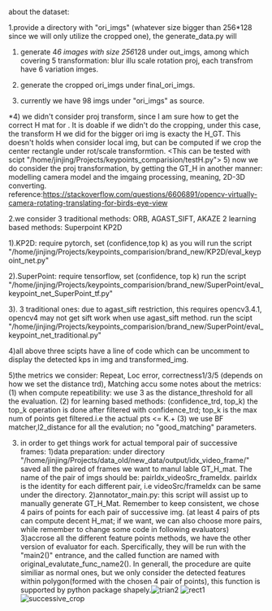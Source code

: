 about the dataset:

1.provide a directory with "ori_imgs" (whatever size bigger than 256*128 since we will only utilize the cropped one), the generate_data.py will 
1) generate 4*6 images with size 256*128 under out_imgs,
among which covering 5 transformation: blur illu scale rotation proj, each transfrom have 6 variation imges.

2) generate the cropped ori_imgs under final_ori_imgs.

3) currently we have 98 imgs under "ori_imgs" as source.

*4) we didn't consider proj transform, since I am sure how to get the correct H mat for <cropped rectangle>. It is doable if we didn't do the cropping, under this case, the transform H we did for the bigger ori img is exacty the H_GT. This doesn't holds when consider local img, but can be computed if we crop the center rectangle under rot/scale transformtion.  <This can be tested with scipt "/home/jinjing/Projects/keypoints_comparision/testH.py">
5) now we do consider the proj transformation, by getting the GT_H in another manner: modelling camera model and the imgaing processing, meaning, 2D-3D converting. reference:https://stackoverflow.com/questions/6606891/opencv-virtually-camera-rotating-translating-for-birds-eye-view


2.we consider 3 traditional methods: ORB, AGAST_SIFT, AKAZE      2 learning based methods: Superpoint KP2D

1).KP2D: require pytorch, set (confidence,top k) as you will
run the script "/home/jinjing/Projects/keypoints_comparision/brand_new/KP2D/eval_keypoint_net.py"

2).SuperPoint: require tensorflow, set (confidence, top k)
run the script "/home/jinjing/Projects/keypoints_comparision/brand_new/SuperPoint/eval_keypoint_net_SuperPoint_tf.py"

3). 3 traditional ones: due to agast_sift restriction, this requires opencv3.4.1, opencv4 may not get sift work when use agast_sift method.
run the scipt "/home/jinjing/Projects/keypoints_comparision/brand_new/SuperPoint/eval_keypoint_net_traditional.py"

4)all above three scipts have a line of code which can be uncomment to display the detected kps in img and transformed_img.

5)the metrics we consider:   Repeat, Loc error, correctness1/3/5 (depends on how we set the distance trd), Matching accu
some notes about the metrics:
	(1) when compute repeatibility: we use 3 as the distance_threshold for all the evaluation.
	(2) for learning based methods: (confidence_trd, top_k)  the top_k operation is done after filtered with confidence_trd; top_k is the max num of points get filtered.i.e the actual pts <= K.+ 
	(3) we use BF matcher,l2_distance for all the evalution; no "good_matching" parameters.




3. in order to get things work for actual temporal pair of successive frames:
1)data preparation: under directory "/home/jinjing/Projects/data_old/new_data/output/idx_video_frame/"  saved all the paired of frames we want to manul lable GT_H_mat.    The name of the pair of imgs should be: pairIdx_videoSrc_frameIdx.  pairIdx is the identity for each different pair, i.e videoSrc/frameIdx can be same under the directory.
2)annotator_main.py: this script will assist up to manually generate GT_H_Mat. Remember to keep consistent, we chose 4 pairs of points for each pair of successive img. (at least 4 pairs of pts can compute decent H_mat; if we want, we can also choose more pairs, while remember to change some code in following evaluators)
3)accrose all the different feature points methods, we have the other version of evaluator for each. Spercifically, they will be run with the "main2()"  entrance, and the called function are named with original_evalutate_func_name2().
In generall, the procedure are quite similiar as normal ones, but we only consider the detected features within polygon(formed with the chosen 4 pair of points), this function is supported by python package shapely.![trian2](https://user-images.githubusercontent.com/57319627/142914558-10e8b537-63ca-44c2-8665-7ad0eda01b35.png)
![rect1](https://user-images.githubusercontent.com/57319627/142914561-b475f2a6-0849-4a64-9af2-46eafea5a7cb.png)
![successive_crop](https://user-images.githubusercontent.com/57319627/142914620-d4a0326c-52e0-4547-9ca0-4317e73fd605.png)


